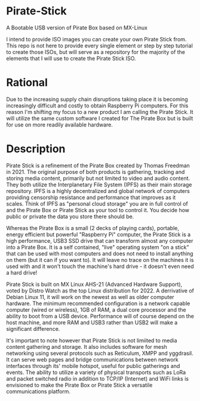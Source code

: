 # Pirate-Stick
A Bootable USB version of Pirate Box based on MX-Linux

I intend to provide ISO images you can create your own Pirate Stick from. This repo is not here to provide every single element or step by step tutorial to create those ISOs, but will serve as a repository for the majority of the elements that I will use to create the Pirate Stick ISO.

# Rational

Due to the increasing supply chain disruptions taking place it is becoming increasingly difficult and costly to obtain Raspberry Pi computers. For this reason I'm shifting my focus to a new product I am calling the Pirate Stick. It will utilize the same custom software I created for The Pirate Box but is built for use on more readily available hardware. 

# Description

Pirate Stick is a refinement of the Pirate Box created by Thomas Freedman in 2021. The original purpose of both products is gathering, tracking and storing media content, primarily but not limited to video and audio content. They both utilize the Interplanetary File System (IPFS) as their main storage repository. IPFS is a highly decentralized and global network of computers providing censorship resistance and performance that improves as it scales. Think of IPFS as "personal cloud storage" you are in full control of and the Pirate Box or Pirate Stick as your tool to control it. You decide how public or private the data you store there should be.

Whereas the Pirate Box is a small (2 decks of playing cards), portable, energy efficient but powerful "Raspberry Pi" computer, the Pirate Stick is a high performance, USB3 SSD drive that can transform almost any computer into a Pirate Box. It is a self contained, "live"  operating system "on a stick" that can be used with most computers and does not need to install anything on them (but it can if you want to). It will leave no trace on the machines it is used with and it won't touch the machine's hard drive - it doesn't even need a hard drive!

Pirate Stick is built on MX Linux AHS-21 (Advanced Hardware Support), voted by Distro Watch as the top Linux distribution for 2022. A derrivative of Debian Linux 11, it will work on the newest as well as older computer hardware. The minimum recommended configuration is a network capable computer (wired or wireless), 1GB of RAM, a dual core processor and the ability to boot from a USB device. Performance will of course depend on the host machine, and more RAM and USB3 rather than USB2 will make a significant difference.

It's important to note however that Pirate Stick is not limiited to media content gathering and storage. It also includes software for mesh networking using several protocols such as Reticulum, XMPP and yggdrasil. It can serve web pages and bridge communications between network interfaces through its' mobile hotspot, useful for public gatherings and events. The ability to utilize a variety of physical transports such as LoRa and packet switched radio in addition to TCP/IP (Internet) and WiFi links is envisioned to make the Pirate Box or Pirate Stick a versatile communications platform.
